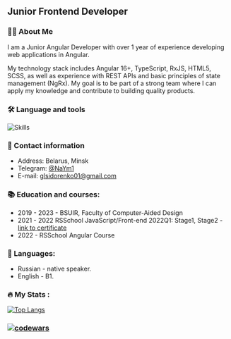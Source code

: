 ## Junior Frontend Developer

### :woman_technologist: About Me

I am a Junior Angular Developer with over 1 year of experience developing web applications in Angular.

My technology stack includes Angular 16+, TypeScript, RxJS, HTML5, SCSS, as well as experience with REST APIs and basic principles of state management (NgRx).
My goal is to be part of a strong team where I can apply my knowledge and contribute to building quality products.

### :hammer_and_wrench: Language and tools
![Skills](https://skillicons.dev/icons?i=html,css,sass,js,ts,react,github,vscode&theme=dark&perline=10)

### 💬 Contact information
- Address: Belarus, Minsk
- Telegram: [@NaYm1](https://t.me/NaYm1) 
- E-mail: glsidorenko01@gmail.com

### 📚 Education and courses:
- 2019 - 2023 - BSUIR, Faculty of Computer-Aided Design
- 2021 - 2022 RSSchool JavaScript/Front-end 2022Q1: Stage1, Stage2 - [link to certificate](https://app.rs.school/certificate/fxwhp93a)
- 2022 - RSSchool Angular Course

### 🤝 Languages:
- Russian - native speaker.
- English - B1.

### :fire: My Stats :
[![Top Langs](https://github-readme-stats.vercel.app/api/top-langs/?username=glsidorenko&layout=compact&theme=vision-friendly-dark)](https://github.com/anuraghazra/github-readme-stats)
### [![codewars](https://www.codewars.com/users/glsidorenko/badges/large)](https://www.codewars.com/users/glsidorenko)
